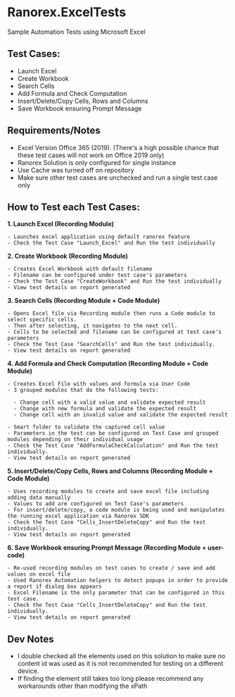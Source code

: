 # Ranorex.ExcelTests
Sample Automation Tests using Microsoft Excel

## Test Cases:
- Launch Excel
- Create Workbook
- Search Cells
- Add Formula and Check Computation
- Insert/Delete/Copy Cells, Rows and Columns
- Save Workbook ensuring Prompt Message

## Requirements/Notes
- Excel Version Office 365 (2019). (There's a high possible chance that these test cases will not work on Office 2019 only)
- Ranorex Solution is only configured for single instance
- Use Cache was turned off on repository
- Make sure other test cases are unchecked and run a single test case only

  
## How to Test each Test Cases:

**1. Launch Excel (Recording Module)**
```
- Launches excel application using default ranorex feature
- Check the Test Case "Launch_Excel" and Run the test individually
```
    
**2. Create Workbook (Recording Module)**
```
- Creates Excel Workbook with default filename
- Filename can be configured under test case's parameters
- Check the Test Case "CreateWorkbook" and Run the test individually
- View test details on report generated
```

**3. Search Cells (Recording Module + Code Module)**
```
- Opens Excel file via Recording module then runs a Code module to select specific cells.
- Then after selecting, it navigates to the next cell.
- Cells to be selected and filename can be configured at test case's parameters
- Check the Test Case "SearchCells" and Run the test individually.
- View test details on report generated
```

**4. Add Formula and Check Computation (Recording Module + Code Module)**
```
- Creates Excel File with values and formula via User Code
- 3 grouped modules that do the following tests:

  - Change cell with a valid value and validate expected result
  - Change with new formula and validate the expected result
  - Change cell with an invalid value and validate the expected result

- Smart folder to validate the captured cell value
- Parameters in the test can be configured on Test Case and grouped modules depending on their individual usage
- Check the Test Case "AddFormulaCheckCalculation" and Run the test individually.
- View test details on report generated
```

**5. Insert/Delete/Copy Cells, Rows and Columns (Recording Module + Code Module)**
```
- Uses recording modules to create and save excel file including adding data manually
- Values to add are configured on Test Case's parameters
- For insert/delete/copy, a code module is being used and manipulates the running excel application via Ranorex SDK
- Check the Test Case "Cells_InsertDeleteCopy" and Run the test individually.
- View test details on report generated
```
    
**6. Save Workbook ensuring Prompt Message (Recording Module + user-code)**
```
- Re-used recording modules on test cases to create / save and add values on excel file
- Used Ranorex Automation helpers to detect popups in order to provide a report if dialog box appears
- Excel Filename is the only parameter that can be configured in this test case.
- Check the Test Case "Cells_InsertDeleteCopy" and Run the test individually.
- View test details on report generated
```

## Dev Notes
- I double checked all the elements used on this solution to make sure no content id was used as it is not recommended for testing on a different device.
- If finding the element still takes too long please recommend any workarounds other than modifying the xPath
